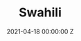 ---
layout: simple
title: Swahili 
date: 2021-04-18 00:00:00 Z
file: /privacy-policy/swahili.markdown
description: "**SERA YA FARAGHA/USIRI YA TRIGGERISE**
Kuhifadhi data yako, usuri na data ya kibinafsi (jinsi ilivyoelezwa kwa Makala ya 4(1) ya kanuni za kijumla za ulinzi wa data (EU) 2016/679 (“GDRP”)) ni ya muhimu kwa Triggerise stitching na wahusika wake- Triggerise Kenya private limited, tawi la Triggerise Stitching Ethiopia, Triggerise India, Triggerise BV, Triggerise ya Afrika Kusini Pty limited na Triggerise LABS Unipessoal Lda (“sisi”, “yetu” ama “sisi”). Ni ya muhimu zaidi ya kwamba wateja wetu (“watumizi”)  wanajihisi salama wakitumia huduma zetu, bidhaa na habari ambazo tunapeana kupitia kwa majukwaa yetu mbalimbali.


Sera hii inaonyesha msingi wa jinsi vile habari yoyote ya kibinafsi ambayo tunatoa kwako, ama ambayo unatupea itakavyo sindikwa/chakatwa. Tafadhali soma sera hii ya usiri kwa makini ili uelewe aina ya habari ambazo tunachukua kwako, jinsi tunavyozitumia, jinsi tofauti  ambapo tutapeana kwa wahusika wa tatu, na haki zako kulingana na ile data ya kibinafsi unayotupea.


Unapotumia jukwaa, programu, tovuti zetu (“huduma”) utaombwa kuonyesha kukubali kwako kwa, na ikiwezekana, peana ruhusa yako kwa taratibu zilizoelezewa kwa sera hii.


**SEHEMU YA 1 -SISI NI NANI**
Sera hii ya usiri inatumika kwa usindikaji wa data wa: Triggerise Stithcing na washiriki wake Kenya, Ethiopia, Portugal, Africa Kusini na Uholanzi.

Maswali, maoni na maombi juu ya sera hii ya usiri yanakaribishwa na yafaa kuelekezwa kwa privacy@triggerise.org​. Afisa wetu anayehusika na ulinzi wa data ni Admillo Ribeiro.


**SEHEMU YA 2 -MTAZAMO WA KIJUMLA WA USINDIKAJI WA DATA UKIUNGANISHWA NA HUDUMA, BIDHAA NA HABARI.**
Habari unayotupatia.
Utaombwa kutupatia habari zako wakati: 

- Wakati unajaza fomu katika tuvuti zetu, maombi yetu, vifaa vyetu vya kidigitali (kama facebook, Messenger, Twitter, Whatsapp, Instagram ama kuwasiliana nasi kupitia ujumbe mfupi, simu, barua pepe ama mengineyo) 

- Kujiandikisha/ kujisajili kutumia huduma, bidhaa ama ununuzi wetu, kujiunga na jarida letu, barua pepe za uendelezaji ama vifaa vingine vya masoko. 

- Kutumia huduma ama bidhaa unazopata kupitia majukwaa yetu 

- Kuweka kiwango kwa huduma ama bidhaa unazopata kwa majukwaa yetu. 

- Repoti shida kwa huduma ama bidhaa oliyopokea ama; 

- Kujaza utafiti wowote ama masomo ambayo tunatumia kwa minajili ya utafiti na kutathmini huduma zetu ama kuboresha ubora wa huduma ambazo tunawapatia.

Habari zile utaombwa kutupea kwa makusudi hayo yanaweza kuwa jinsia yako, tarehe ya kuzaliwa, namba ya simu, bidhaa ama huduma ulizopokea, mahali ambapo ulipokea bidhaa, huduma ama ujumbe, kukomboa tuzo ama habari nyingine yoyote inayohitajika kuhakikisha kitambulisho chako kama picha ya uso wako.


**SEHEMU YA 3 -SHUGHULI MAALUM ZA USINDIKAJI, AINA NA KUSUDI LA UTUMIZI WAO.** 


**3.1 UKITUMIA TUVUTI LETU**
Aina ya data in pamoja na: Anwani ya IP ya kifaa kinachotuma maombi, tarehe na wakati wa upatikanaji, jina na ULR ya ile faili inayotuma maombi, tovuti ambayo upatikanaji ulipatikana (“Referrer URL”) mtandao uliotumiwa na ikiwezekana, na mfumo wa uendeshaji wa kidude chako na kitambulisho cha anayekupa upatikanaji.
Matumizi ya data hiyo: tunatumia hiyo data hapo juu kukuwezesha kupata tovuti yetu, kuhakikisha kwamba tovuti hiyo inaweza gundua uhusiano wa internet vyema n ani rahisi kutumia; kuchunguza mfumo wa usalama na uthabiti wake, na pia kuongezea kusudi la utawala.Msingi wa kutumia:  Mvuto ulio haki (Makala ya 6 (1) (f) GDPR) mvuto wetu wa haki unalingana na kusudi la kukusanya data ulivyoelezewa hapo juu. Hatutumii data ambayo inachukuliwa kwa kusudi la kukutambulisha. Haulazimishwi kupeana data ya binafsi hapo juu. Lakini, hautaweza kuingia kwenye tovuti kama habari kama hizo za kibinafsi hazitapeanwa.

Muda wa kuhifadhi: Data yako inatolewa baada ya siku 14, isipokuwa jambo lolote linalohusika na usalama litokee (kama kushambuliwa kwa DDoS). Kama kuna jambo lolote linalohusika na usalama, faili za usajili wa seva zinawekwa hadi hilo jambo linalohusika na usalama limemalizwa na kuelezwa kikamilifu.


**3.2 UNAPOJISAJILI AMA KUJIANDIKISHA KUPOKEA HUDUMA AMA BIDHAA KWA MAJUKWAA AMBAYO TUNASIMAMIA**
Aina ya data ni pamoja na: Jinsia, tarehe ya kuzaliwa, picha y asura yako
Matumizi ya data hiyo: tunatumia ujumbe huo hapo juu kukupa akaunti ya kutumia na upatikanaji wa huduma, bidhaa na habari ambazo tunapeana kwa majukwaa yetu. Haiwezekani kufikia huduma zetu kama (habari zisizo za hiari) hazijapeanwa.

Msingi wa utumizi:  Utendakazi wa kandarasi ( Makala ya 6 (1) (b) GDPR/ ruhusa ( Makala 9 (2) (a) GDPR)
Muda wa kuhifadhi: data yako inafutwa ama kutolewa vitambulisho (na haiwezi husishwa na mtu fulani) ukiomba akauti yako kufutwa. Kama akauti yako haifanyi kazi kwa Zaidi ya miezi 12, tutawasiliana nawe kuona kama ungependelea kuendelea kutumia huduma zetu. Ukiacha tena akaunti ya matumizi bila kutumiwa kwa miezi mingine 12, tutafuka akauti yako na kutoa vitambulisho kwa data yako (ili isiweze kuhusishwa na mtu yeyote).


**3.3 UNAPOPOKEA HUDUMA, BIDHAA AMA HABARI KWA MAJUKWA AMBAYO TUNASIMAMIA**
Aina ya data ni pamoja na: Jinsia, tarehe ya kuzaliwa, picha y asura yako, aina ya huduma, bidhaa ama habari ambayo ulipokea, yule aliyekupa hiyo huduma ama bidhaa, tarehe uliyopokea hiyo huduma ama bidhaa ama habari, tathmini yako juu ya ubora wa huduma, bidhaa na habari ulizopokea, ikiwa unakomboa ari/mipango kama ya pointi za uaminifu (‘Tiko Miles’) na kama ni hivyo mahali unapokomboa ari/pointi za uaminifu na ari/pointi za uaminifu ulizotumia.

Matumizi ya data hiyo: Tunatumia ujumbe huo hapo juu kukupa upatikanaji wa huduma, bidhaa na habari ambazo tunapeana kupitia majukwaa yetu. Pia tunatumia ujumbe huo kuboresha idadi na ubora wa huduma, bidhaa na habari unazopokea kuthibitisha na kuhalalisha huduma, bidhaa na habari ulizopokea, kurejeshea wauzaji na watoa huduma kwa huduma, bidhaa na habari uliyopokea kutoka kwa majukwaa yetu, ili kutekeleza utafiti kama majaribio yaliyodhibitiwa bila utaratibu maalum, kutathmini ufanisi wa mwingilio wa utafiti, ili kuripoti kwa wafadhili wa huduma, bidhaa ama habari zilizo tolewa kwa majukwa yetu; ili kutekeleza utafiti wa watumiaji na kukufuatilia jinsi tunavyo weza kuboresha ubora wa huduma, bidhaa na habari ambazo unapokea kwa majukwaa yetu. Haiwezekani kupata huduma, bidhaa ama habari zetu kama habari zisizo za hiari hazijapeanwa.

Msingi wa utumizi: kandarasi ya utenda kazi (Makala ya 6 (1) (b) GDPR/ruhusa (Makala ya 9 (2) (a) GDPR)\nMuda wa kuhifadhi: Data yako inafutwa na kutolewa vitambulishi ( na haiwezi kuhusishwa na mtu yeyote) unpoomba akaunti yako kufutwa.


**3.4 MASOKO YA MOJA KWA MOJA KWAKO WA HUDUMA,BIDHAA AMA HABARI AMBAZO ZIKO KWA  MAJUKWAA TUNAYO SIMAMIA.**
Aina ya data ni kama: 
Jinsia, tarehe ya kuzaliwa, picha y asura yako, aina ya huduma, bidhaa ama habari ambayo ulipokea, yule aliyekupa hiyo huduma ama bidhaa, tarehe uliyopokea hiyo huduma ama bidhaa ama habari, tathmini yako juu ya ubora wa huduma, bidhaa na habari ulizopokea, , ikiwa unakomboa ari/mipango kama ya pointi za uaminifu (‘Tiko Miles’) na kama ni hivyo mahali unapokomboa ari/pointi za uaminifu na ari/pointi za uaminifu ulizotumia.

Matumizi ya data hiyo: tunatumia ujumbe huo hapo juu kukuza huduma, bidhaa ama kukupa habari ambazo tunaamini zitakuvutia. Unaweza rekebisha mipangilio yako ya masoko wakati wowote kwa aitha (1) kutuma ujumbe mfupi wa “KOMESHA” kwa nambari fupi uliyotumia kijiandikisha kwa huduma zetu (2) kuwasiliana na kueleza mobiliser aliyekusaidia kujiandikisha/ kujisajili kwenye majukwa yetu (3) kutupigia simu moja kwa moja kutumia namba walizokupa (4) kutuma ujumbe wa Whatsapp ama facebook ukisema “koma” ama (5) kututumia barua pepe.

Msingi wa utumizi: Ruhusa (Makala 6 (1) (a) GDPR)
Muda wa kuhifadhi: Data yako inafutwa na kutolewa vitambulishi ( na haiwezi kuhusishwa na mtu yeyote) unpoomba akaunti yako kufutwa


**3.5 KUTUMIA DATA INAYOAMBATANA NA AFYA YAKO KWA UTAFITI NA KUSUDI LA TAKWIMU**
Aina ya data ni kama: rekodi za bidhaa za afya ama huduma ambazo umepokea kutoka kwetu, ujumbe mwingine wa kiafya ambao umetupatia moja kwa moja ama  kwa usahihi wakati wakutumia bidhaa ama huduma zetu.
Utumizi wa data: Tunachakata data hii ili kufanya utafiti unaohusiana na utumizi na uchukuzi wa huduma na bidhaa za afya ya uzazi na kijinsia na kutayarisha ujumla wa takwimu wa utumizi wa bidhaa, huduma na habari za kiafya katika maeneo ambayo yaweza kulinganishwa na habari za idadi tulizonazo kukuhusu. Iwapo habari kama hizo zinawekwa hadharani, itawasilishwa kama takwimu zilizofupishwa na bila vitambulishi.

Msingi wa utumizi: Mchakato huo ni muhimu kwa utafiti wa kisayansi ama kwa kusudi la takwimu na tunachapisha takwimu zilizofupishwa na kutolewa vitambulishi ambavyo kutoka kwavyo ambapo kutambua mtu Fulani haiwezekani (Makala 9 (2) (j) DSGVO; sehemu 27 (1) BDSG). Mvutio wetu wa halali kwa kuchakata ujumbe kwa makusudi hayo ni kutoa repoti kwa wafadhili na wahisani wet una kwa kutoa repoti kwa wizara za afya na kuunga mkono uendelezaji wa huduma za afya kwa ujumla ambayo pia ni maslahi ya umma. Unaweza, kwa sababu zitokazo kwa hali yako Fulani, kata mchakato kama huo wakati wowote kwa kutuma barua pepe kwa privacy@triggerise.org

Muda wa kuhifadhi: Muda wa kuhifadhi wa ujumbe wako kwa msingi ambao tunatengeneza takwimu unalingana na wakati wa kuchataka kulingana na sehemu ya 3.2 unapoomba kufutwa kwa sehemu maalum ama unapofuta sehemu kwenye App, sehemu yako ya ujumbe haitatumiwa tena kwa makusudi hayo. Hizo takwimu hazina vitambulisho.


**SEHEMU YA 4 - COOKIES NA KUFUATILIA KWENYE TUVUTI ZETU** 
Tuvuti zetu hutumia “cookies”. Cookies ni faili za maandishi zilizowekwa kwenye kivinjari cha internet ama na kivinjari cha internet kwa kidude cha mtumizi (tarakilishi, tarakilishi kibao,ama simu).tunatumia jina “cookies” kurejelea vyombo vyote ambavyo vinakusanya ujumbe kwa tuvuti zetu (kama anwani ya IP, mahali na wakati wa kutembelea na mtumizi). Ujumbe wa mtumizi unaokusanywa hivi unatolewa vitambulishi. Ujumbe huo hauwekwi pamoja na habari zingine za kibinafsi za mtumizi. Mchakato huu unafanyika kwa msingi halali, itakikanavyo na sharia, kulingana na ruhusa yako.


**SEHEMU YA 5 - TUNAWEKA WAPI UJUMBE WAKO WA KIBINAFSI**
Ujumbe wa kibinafsi ambao tunakusanya kutoka kwako unawekwa kwa muungano wa Ulaya kwa (Ulaya) seva za mawinguni za huduma za tovuti za Amazon EMEA S.A.R.L na kiti cha kibiashara huko Luxembourg. Lakini, ujumbe huo unaweza chakatwa na mchakato mdogo unaofanya kazi nje ya eneo la biashara la Ulaya (“EEA”) kwa msingi wa makubaliano ya mchakato wa ujumbe kama matakwa mengine ya makala ya 44 sehemu ya GDPR ya kuchakatwa kwa nchi za sehemu ya tatu yanalingana na kiwango kinachokubalika cha ulinzi kwa nchi ya tatu na kinakubalika kwa Makala ya 46 GDPR (kama kifungo cha kiwango cha ulinzi wa data, ama hali za kipekee chini ya Makala 49 GDPR).

Habari nyeti kati ya kivinjari chako na tuvuti yetu inhamishwa kwa hali fiche kutumia Transport Layer Security (“TSL”).unapopitisha ujumbe ulionyeti, ni lazima uhakikishe kila mara ya kwamba kivinjari chako kinaweza halalisha cheti chetu.


**SEHEMU YA 6 - UFICHUZI WA UJUMBE WAKO WA KIBINAFSI**
Tunatumia wapeanaji wa huduma za kiufundi kuendesha na kudumisha huduma zetu, ambao ni wa msingi wa mchakato kwa makubaliano ya kuchakata data. Wapeanaji huduma ambao huchakata habari za kibinafsi kwa niaba yetu nje ya EEA (ama “chi za tatu”) watatumika tu kama mpokezi amepata uamuzi wa tume ya ulaya ya kukubalika ama inayofaa ama dhamana inayokubalika kwa hii nchi ya tatu ama ulinzi mwingine unaokubalika kuruhusu uhamishaji unapatikana chini ya sharia zinazokubalika. Kuongezea, hatuhamishi habari zako za kibinafsi kwa watu wa tatu- ila kwa kusudi yaliyotajwa kwa sehemu ya tatu hapo juu.
Msingi wa utumizi: Msingi wa kisheria wa kuhamisha habari za kibinafsi kwa mchakato na usindikaji kwa processor unategemea msingi wa kisheria ambao sisi kama wanao dhibiti data tutategemea (ona sehemu ya 3 hapo juu)

Kama tunahitajika kwa msingi wa sharia za mitaa kwa maeneo ambayo sisi ama washiriki wetu hufanya kazi kufichua ama kuonyesha habari zako za kibinafsi.

Msingi wa utumizi: Wajibu wa kisheria

Tunaweza pia kushiriki ujumbe wako wa kibinafsi na washiriki wetu wa utafifi walioaminiwa ambao wanaweza chakata habari kwa niaba ya Triggerise kwa kusudi zilizotolewa hapa kwa hii sera ya usisri kwa kufuata makubaliano ya mchakato wa data uliokubalika ambao unapeana ulinzi kikamilifu wa habari zako za kibinafsi.


**SEHEMU YA 7 -TUNAWEKA HABARI ZAKO ZA KIBINAFSI KWA MUDA GANI**
Tutaweka habari hiyo hapo juu kwa ule muda ambao ni muhimu ili kukupa huduma, kushughulikia jambo maalum ambalo laweza kuchipuka ama, vinginevyo, kama inavyohitajika kisheria ama mwili wa kuthibiti unaofaa. Wakati maalum wakuweka michakato tofauti mtawalia umeelezewa kinaga ubaga kwa sehemu ya 3 hapo juu.

Mradi tu akaunti yako ikikomeshwa, tutafuta habari zako za kibinafsi zinazohusiana na akaunti yako kwa muda wa mwezi mmoja.

Ikiwa habari zako za kibinafsi zimetumika kwa makusudi mbili tofauti, tutaiweka hadi kusudi ambalo lina muda mrefu liishe, lakini tutaacha kutumia kwa kusudi la muda mfupi punde tu muda mfupi ukiisha.

Tunazuia upatikanaji wa habari zako za kibinafsi kwa wale watu wanaotaka kutumia kwa makusudi inayofaa. Muda wetu wa kuweka unalingana na mahitaji yanayofaa ya kibiashara, na habari zako za kibinafsi ambazo hazihitajiki tena inaweza kutoleewa vitambulishi (habari zilizo tolewa vitambulishi zinaweza wekwa) ama ziharibiwe kwa usalama.


**SEHEMU YA 8 - HAKI ZAKO**
Chini ya GDPR, unahaki kadhaa kulingana na habari zako za kibinafsi (kama ilivyotajwa hapo chini). Haki hizi zote zinaweza kutumika kwa kuwasiliana nasi kwa privacy@triggerise.org.

Haki ya kutoa ruhusa: una haki ya kuondoa ruhusa yako wakati wowote kwa kuwasiliana nasi kutumia barua pepe kwa anwani ifuatayo: privacy@triggerise.org ama kwa kutuma ujumbe mfupi kwa namba zozote fupi ambazo tunatumia kwa nchi ambazo tunafanya kazi. Kwa kuondoa ruhusa yako, uhalali wa mchakato kwa msingi wa ruhusa hadi pale ambapo unatoka hautaathirika. 

Haki ya kupinga: una haki ya kupinga chini ya sharia za Makala ya 21 DSGVO. Utapata habari Zaidi hapo chini: 

- Haki ya kukataa iwapo mchakato una msingi wa mvuto wa kisheria: kama mhusika wa data, una haki ya kupinga kwa madai yanayohusika na hali Fulani kwa wakati wowote kuchakata habari zako za kibinafsi ambayo ina msingi wa Makala ya 6 (1) (e) ama (f) GDPR, ikiwamo ufichuzi kwa msingi wa utoaji. Ikiwa kutakuwa na kukataa inayoambatana na hali yako Fulani, hatuwezi kuchakata habari zako za kibinafsi hadi tuweza kupambanua sababu za kisheria za kuchakata ambazo zinapita mvuto wako, haki na uhuru ama kwa kutekeleza, kufanya ama kinga kwa madai ya kisheria. 

- Haki ya kupinga penye tunachakata habari zako za kibinafsi kwa makusudi ya takwimu: Tukichakata habari zako za binafsi kwa makusudi ya takwimu kulingana na Makala 9 (2) (j) DSGVO sehemu ya 27 (1) BDSG, una haki ya kukataa mchakato kama huo kwa sababu zinazotoka kwa hali yako Fulani. Ikiwa kuna kukataa kama hiyo, hatutachakata tena habari za kibinafsi zinazohusika na kusudi hiyo isipokuwa kama kuchakata ni kwa muhimu kutekeleza jukumu ambalo lina maslahi ya umma, ama kukomesha kuchakata inaweza fanya kutowezekana ama kuzuia kupata makusudi ya takwimu na kuendelea kuchakata ni muhimu kwa kutekeleza makusudi ya takwimu. 

- Haki ya kukataa masoko ya moja kwa moja:  habari zako za kibinafsi zikichakatwa kwa makusudi ya masoko ya moja kwa moja, una haki ya kukataa wakati wowote kuchakatwa kwa habari zako za kibinafsi kwa masoko kama hayo, imbayo inahusu kuficha hadi ambapo inahusiana na masoko ya moja kwa moja kama hayo. Ukipinga mchakato kwa masoko ya moja kwa moja, hatuchakati tena habari zako za kibinafsi kwa makusudi haya.
Kutumia haki zako za kukataa, unaweza wasiliana nasi wakati wowote kwa kutuma barua pepe kwa privacy@triggerise.org

Haki ya kupewa taarifa: kama mhusika wa habari, una haki ya kupokea upatikanaji na habari chini ya hali zilizopeanwa kwa Makala 15 GDPR.
Hii inamaanisha uko na haki ya kupata uthibitisho kutoka kwetu ikiwa tunachakata habari zako za kibinafsi. Kama ni hivyo, uko na haki pia ya kupata upatikanaji kwa habari za kibinafsi na habari zilizo katika Makala 15 (1) GDPR. Hi ni pamoja na habari zinazohusu makusudi ya mchakato, makundi ya habari za kibinafsi ambazo zinachakatwa na wanaopokea ama makundi ya wanaopokea ambao habari zao za kibinafsi zimefichuliwa ama zitafichuliwa.

Haki ya kufutwa/ haki ya kusahauilika: Kama mhusika wa data, una haku ya kufutwa (haki ya kusahaulika) chini ya hali zinazopeanwa kwa Makala 17 GDPR. Hii inamaanisha ya kwamba kwa ujumla una haki ya kupokea kutoka kwetu kufutwa kwa habari zako za kibinafsi tunatakikana kufuta habari zako za kibinafsi bila kuchelewa kwokwote ikiwa sababu yeyote ambayo imenakiliwa kwa Makala 17 (1) GDPR inahusika. Unaweza fanya hivyo kwa kufuta akaunti yako wakati wowote. Kama tumefichua habari zako za kibinafsi na tunahitajika kufuta, pia tunatakikana, tukizingatia hali ya ufundi iliyoko na gharama ya ketenda, kuchukua hatua zinazofaa ikiwamo hatua za kiufundi, kuwajulisha wathibiti ambao wanachakata habari hizo za kibinafsi ambazo umeomba zifutwe na wathibiti kama hao wa viungo, ama nakala ama zinazofanana na hizo habari za kibinafsi (Makala 17 (2) ya GDPR). Haki ya kufutwa (haki ya kusahaulika) haitumiki kwa kipekee kama mchakato ni wa muhimu kwa sababu ya sababu moja wapozilizo peanwa Makala 17 (3) GDPR. Hii inaweza kuwa kwa mfano kama mchakano ni wa muhimu kwa kufuata hitaji la kisheria ama kwa kuthibiti ama kujukinga na madai ya sharia \ (Makala 17 (3) (b)  na (e)) GDPR

Haki ya kizuizi cha mchakato: Kama mhusika wa data, una haki ya kizuizi cha mchakato chini ya hali zilizopeanwa kwa Makala 18 GDPR. Hii inamaanisha kwamba una haki ya kupokea kutoka kwetu kizuizi cha mchakato kama hali moja wapo iliyopeanwa kwa Makala 18 (1)GDPR inahusika. Hii inaweza kuwa kwa mfano ukipinga uadilifu wa habari za kibinafsi. Kwa hali kama hiyo, kizuizi cha mchakato kinadumu kwa muda ambao unatuwezesha uadilifu wa habari za kibinafsi (Makala 18 (1) (a) GDPR). Kizuizi kinamaanisha ya kwamba habari za kibinafsi zilizowekwa zinasahihishwa kwa minajili ya kuzuia kuchakatwa katika siku za usoni (Makala 4 nambari 3 GDPR).

Haki ya uwezo wa kubeba data: Kama mhusika wa data, una haki ya uwezo wa kubeba data chini ya hali zilizopeanwa kwa Makala 20 GDPR. Hii inamaanisha ya kwamba kwa ujumla una haki ya kupokea habari zako za kibinafsi ambazo ulitupa kwa mpangilio, unayotumika kwa urahisi na kwa hali inayoweza kusomwa na mashine na kupitisha habari hizo kwa mthibiti mwingine bila kizuizi chochote kutoka kwetu kama mchakato una msingi wa ruhusa kulingana na Makala 6 (1) (a) ama Makala 9 (2) GDPR ama kwa kandarasi kulingana na Makala 6 (1) (a) GDPR na mchakato unafanywa kwa kujiendelesha wenyewe (Makala 20 (1) GDPR). Kwa kuhusika kwa haki yako ya uwezo wa kubeba data, pia una haki kiujumla ya kupitisha moja kwa moja kutoka kwetu hadi kwa mthibiti mwingine kama inawezekana kiteknologia (Makala 20 (2) GDPR).

Haki ya kurekebisha: Kama mhusika wa data, una haki ya kurekebisha chini ya hali zilizopeanwa kwa Makala 16 GDPR. Hii inamaanisha kwa umaalum una haki ya kupokea kutoka kwetu bila kechelewa kokote urekebishaji wa kutokuwa na usahihi katika habari zako za kibinafsi na kumalizia habari za kibinafsi ambazo hazikuwa kamilifu.
Haki ya kulalamika: Kama mhusika wa data, una haki ya kuweka malalamishi kwa mamlaka ya usimamizi chini ya hali zilizopeanwa kwa Makala 77 GDPR. Mamlaka ya usimamizi ambayo inatusimamia ni XXXX
Kutuomba kuacha kuchakata habari zako za kibinafsi ama kufuta habari zako za kibinafsi huenda ikamaanisha kwamba hauwezi tena kutumia huduma, bidhaa ama habari ambazo zinahitaji kuchakatwa kwa aina ya habari za kibinafsi ambazo umetuomba kufuta, ambayo matokeo yake ni kwamba hauwezi tena kutumia huduma, bidhaa ama habari.


**SEHEMU YA 9 - MABADILIKO KWA SERA HII**
Mabadiliko yoyote tunayofanya kwa sera yetu ya usiri katika siku za usoni itawekwa kwa ukurasa huu, na iwapo sawa, utajulishwa kwa ujumbe mfupi, barua pepe ama taarifa nyingine. Kwa hivyo tunakupa moyo uipitie mara kwa mara ili uwe na ufahamu jinsi tunavyochakata habari zako."

---